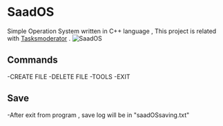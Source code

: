 # SaadOS
Simple Operation System written in C++ language , This project is related with [Tasksmoderator](https://github.com/Saad711T/Tasksmoderator) .
![SaadOS](https://imgur.com/a/8M9EoJG)

## Commands
-CREATE FILE
-DELETE FILE
-TOOLS
-EXIT

## Save
-After exit from program , save log will be in "saadOSsaving.txt"
